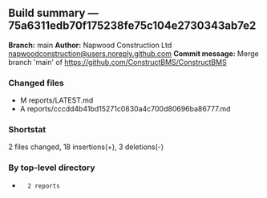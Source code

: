## Build summary — 75a6311edb70f175238fe75c104e2730343ab7e2

**Branch:** main
**Author:** Napwood Construction Ltd <napwoodconstruction@users.noreply.github.com>
**Commit message:** Merge branch 'main' of https://github.com/ConstructBMS/ConstructBMS

### Changed files
 - M	reports/LATEST.md
 - A	reports/cccdd4b41bd15271c0830a4c700d80696ba86777.md

### Shortstat
 2 files changed, 18 insertions(+), 3 deletions(-)

### By top-level directory
 -       2 reports
